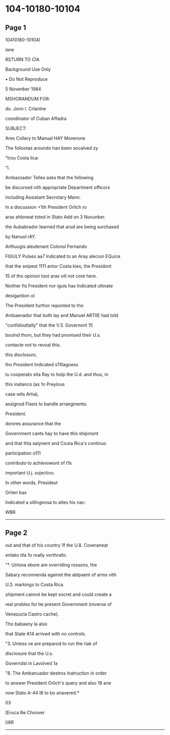 # 104-10180-10104

## Page 1

10410180-10104)

iane

RSTURN TO CIA

Background Use Only

• Do Not Reproduce

5 Novenber 1984

MSHORANDUM FOR:

do. Jonn l. Crlanlne

coordinator of Cuban Affadra

SUBJECT:

Ares Collary to Manual HAY Moverone

The follootas aroundo han been socalved zy

"trou Costa lica:

"l.

Ambazsador Telles asks that the following

be discursed vith appropriate Department officors

including Assiatant Secrotary Mann.

In a discussion +1th President Orlich ro

aras ahloneat toted in Stato Add on 3 Novunber.

the Aubabrador learned that arud are being surchased

by Nanuol rAY.

Arthuugis aleutenant Colonol Fernando

FIGULY Pulses aa7 Indicated to an Aray alecion EQuice

that the snipest 1111 antor Costa kies, the Presidont

15 of tho opinion toot aras vill not core here.

Noither fis Fresident nor iguls has Indicated ultinate

desigantion ol

The President furthor reponted to tho

Ambaenador that both lay and Manuel ARTIlE had told

"confidouttally" that the V.3. Governont 15

boulnd thom, but they had promised their U.s.

contacte not to revoal this.

this disclosuro,

tho Prosident Indicated s11llagoess

tu cooperato sita Ray to holp the U.d. and thus, in

this inatanco (as 1n Preylous

case wits Artia),

assignod Flasis to bandle arranginento.

President.

donires assurance that the

Government cants hay to have this shipmont

and that thla salynent and Couta Rica's continuo

participation o111

coniributo to achievowont of t1s

important U.j. sojectivo.

In other words, Presideut

Orilen bas

Indicated a sillingnosa to atles his nac:

WBR

---

## Page 2

out and that of his country 1f the U.8. Coveraneat

enlako tila 1o roally vorthrallo.

"*. Unlona ebore are overriding rossons, the

Sabary reconnenda againet the ablpaent of arms vith

U.3. markings to Costa Rica.

shipment cannot be kept socret and could create a

real probles for tie present Government (roverse of

Venezucla Castro cache).

Tho babaany la also

that State A14 arrived with no controls.

"3. Unless ve are preparod to run the riak of

disclosure that the U.s.

Governdst in Lavolved 1a

"8. The Ambanuador destros Inatruction in order

to answer President Orlich's query and also 18 ane

now Stato A-44 l8 to bo anavered.*

03

[Eruca Be Choover

I/8R

---

